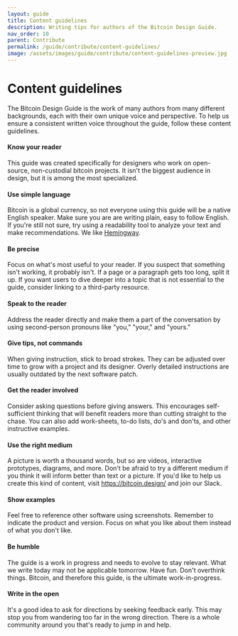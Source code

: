 ```yaml
---
layout: guide
title: Content guidelines
description: Writing tips for authors of the Bitcoin Design Guide.
nav_order: 10
parent: Contribute
permalink: /guide/contribute/content-guidelines/
image: /assets/images/guide/contribute/content-guidelines-preview.jpg
---
```


# Content guidelines

The Bitcoin Design Guide is the work of many authors from many different backgrounds, each with their own unique voice and perspective. To help us ensure a consistent written voice throughout the guide, follow these content guidelines.

#### Know your reader

This guide was created specifically for designers who work on open-source, non-custodial bitcoin projects. It isn't the biggest audience in design, but it is among the most specialized.

#### Use simple language

Bitcoin is a global currency, so not everyone using this guide will be a native English speaker. Make sure you are are writing plain, easy to follow English. If you're still not sure, try using a readability tool to analyze your text and make recommendations. We like [Hemingway](http://www.hemingwayapp.com).

#### Be precise

Focus on what's most useful to your reader. If you suspect that something isn't working, it probably isn't. If a page or a paragraph gets too long, split it up. If you want users to dive deeper into a topic that is not essential to the guide, consider linking to a third-party resource.

#### Speak to the reader

Address the reader directly and make them a part of the conversation by using second-person pronouns like "you," "your," and "yours."

#### Give tips, not commands

When giving instruction, stick to broad strokes. They can be adjusted over time to grow with a project and its designer. Overly detailed instructions are usually outdated by the next software patch.  

#### Get the reader involved

Consider asking questions before giving answers. This encourages self-sufficient thinking that will benefit readers more than cutting straight to the chase. You can also add work-sheets, to-do lists, do's and don'ts, and other instructive examples.

#### Use the right medium

A picture is worth a thousand words, but so are videos, interactive prototypes, diagrams, and more. Don't be afraid to try a different medium if you think it will inform better than text or a picture. If you'd like to help us create this kind of content, visit https://bitcoin.design/ and join our Slack.

#### Show examples

Feel free to reference other software using screenshots. Remember to indicate the product and version. Focus on what you like about them instead of what you don't like.

#### Be humble

The guide is a work in progress and needs to evolve to stay relevant. What we write today may not be applicable tomorrow. Have fun. Don't overthink things. Bitcoin, and therefore this guide, is the ultimate work-in-progress.

#### Write in the open

It's a good idea to ask for directions by seeking feedback early. This may stop you from wandering too far in the wrong direction. There is a whole community around you that's ready to jump in and help.
